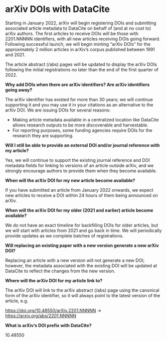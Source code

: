 arXiv DOIs with DataCite
========================

Starting in January 2022, arXiv will begin registering DOIs and submitting associated article metadata to DataCite on behalf of (and at no cost to) arXiv authors. The first articles to receive DOIs will be those with 2201.NNNNN identifiers, with all new articles receiving DOIs going forward. Following successful launch, we will begin minting “arXiv DOIs” for the approximately 2 million articles in arXiv’s corpus published between 1991 and 2021.

The article abstract (/abs) pages will be updated to display the arXiv DOIs following the initial registrations no later than the end of the first quarter of 2022.

**Why add DOIs when there are arXiv identifiers? Are arXiv identifiers going away?**

The arXiv identifier has existed for more than 30 years; we will continue supporting it and you may use it in your citations as an alternative to the arXiv DOI. We are issuing DOIs for several reasons:

- Making article metadata available in a centralized location like DataCite allows research outputs to be more discoverable and harvestable.
- For reporting purposes, some funding agencies require DOIs for the research they are supporting.

**Will I still be able to provide an external DOI and/or journal reference with my article?**

Yes, we will continue to support the existing journal reference and DOI metadata fields for linking to versions of an article outside arXiv, and we strongly encourage authors to provide them when they become available.

**When will the arXiv DOI for my new article become available?**

If you have submitted an article from January 2022 onwards, we expect new articles to receive a DOI within 24 hours of them being announced on arXiv.

**When will the arXiv DOI for my older (2021 and earlier) article become available?**

We do not have an exact timeline for backfilling DOIs for older articles, but we will start with articles from 2021 and go back in time. We will periodically provide updates as we complete batches of registrations.

**Will replacing an existing paper with a new version generate a new arXiv DOI?**

Replacing an article with a new version will not generate a new DOI; however, the metadata associated with the existing DOI will be updated at DataCite to reflect the changes from the new version.

**Where will the arXiv DOI for my article link to?**

The arXiv DOI will link to the arXiv abstract (/abs) page using the canonical form of the arXiv identifier, so it will always point to the latest version of the article, e.g.

https://doi.org/10.48550/arXiv.2201.NNNNN → https://arxiv.org/abs/2201.NNNNN

**What is arXiv’s DOI prefix with DataCite?**

10.48550

